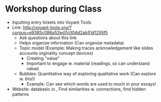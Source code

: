 # Workshop during Class

- Inputting entry tickets into Voyant Tools
- Link: http://voyant-tools.org/?corpus=e9385c086a52ed7c004d2ab51d1255f5
     - Ask questions about this link
     - Helps organize information (Can organize metadata)
     - Topic model (Example: Making traces acknowledgement like slides accounts orginality concept devices)
          - Creating "value"
          - Important to engage w. material (readings, so can understand value)
     - Bubbles: Quantitative way of exploring qualitative work (Can explore w. this!)
          - Example: Can see which words are used to much in your essays! 
 - Website: databasic.io , Find similarities w. connections, find hidden patterns 
 
